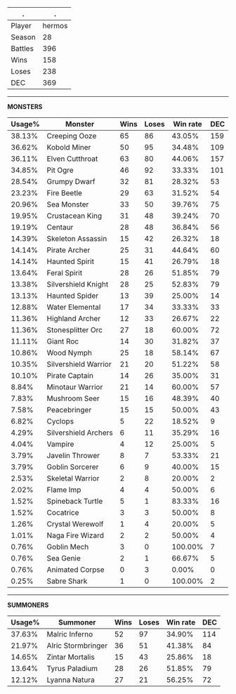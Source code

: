 .|.
|-|-
Player|hermos
Season|28
Battles|396
Wins|158
Loses|238
DEC|369

---
**MONSTERS**

Usage%|Monster|Wins|Loses|Win rate|DEC|
-|-|-|-|-|-|
38.13%|Creeping Ooze|65|86|43.05%|159|
36.62%|Kobold Miner|50|95|34.48%|109|
36.11%|Elven Cutthroat|63|80|44.06%|157|
34.85%|Pit Ogre|46|92|33.33%|101|
28.54%|Grumpy Dwarf|32|81|28.32%|53|
23.23%|Fire Beetle|29|63|31.52%|54|
20.96%|Sea Monster|33|50|39.76%|75|
19.95%|Crustacean King|31|48|39.24%|70|
19.19%|Centaur|28|48|36.84%|56|
14.39%|Skeleton Assassin|15|42|26.32%|18|
14.14%|Pirate Archer|25|31|44.64%|60|
14.14%|Haunted Spirit|15|41|26.79%|18|
13.64%|Feral Spirit|28|26|51.85%|79|
13.38%|Silvershield Knight|28|25|52.83%|79|
13.13%|Haunted Spider|13|39|25.00%|14|
12.88%|Water Elemental|17|34|33.33%|33|
11.36%|Highland Archer|12|33|26.67%|22|
11.36%|Stonesplitter Orc|27|18|60.00%|72|
11.11%|Giant Roc|14|30|31.82%|37|
10.86%|Wood Nymph|25|18|58.14%|67|
10.35%|Silvershield Warrior|21|20|51.22%|58|
10.10%|Pirate Captain|14|26|35.00%|31|
8.84%|Minotaur Warrior|21|14|60.00%|57|
7.83%|Mushroom Seer|15|16|48.39%|40|
7.58%|Peacebringer|15|15|50.00%|43|
6.82%|Cyclops|5|22|18.52%|9|
4.29%|Silvershield Archers|6|11|35.29%|16|
4.04%|Vampire|4|12|25.00%|5|
3.79%|Javelin Thrower|8|7|53.33%|21|
3.79%|Goblin Sorcerer|6|9|40.00%|15|
2.53%|Skeletal Warrior|2|8|20.00%|2|
2.02%|Flame Imp|4|4|50.00%|6|
1.52%|Spineback Turtle|5|1|83.33%|16|
1.52%|Cocatrice|3|3|50.00%|8|
1.26%|Crystal Werewolf|1|4|20.00%|5|
1.01%|Naga Fire Wizard|2|2|50.00%|4|
0.76%|Goblin Mech|3|0|100.00%|7|
0.76%|Sea Genie|2|1|66.67%|5|
0.76%|Animated Corpse|0|3|0.00%|0|
0.25%|Sabre Shark|1|0|100.00%|2|

---
**SUMMONERS**

Usage%|Summoner|Wins|Loses|Win rate|DEC|
-|-|-|-|-|-|
37.63%|Malric Inferno|52|97|34.90%|114|
21.97%|Alric Stormbringer|36|51|41.38%|84|
14.65%|Zintar Mortalis|15|43|25.86%|18|
13.64%|Tyrus Paladium|28|26|51.85%|79|
12.12%|Lyanna Natura|27|21|56.25%|72|
